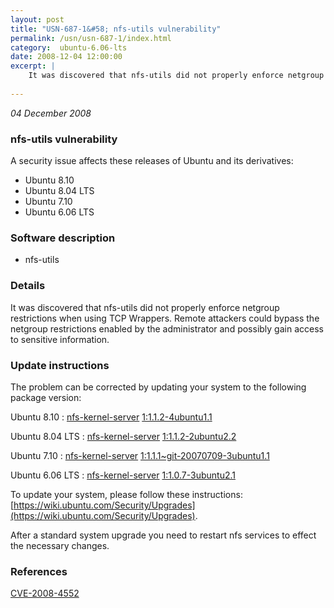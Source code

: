 ```yaml
---
layout: post
title: "USN-687-1&#58; nfs-utils vulnerability"
permalink: /usn/usn-687-1/index.html
category:  ubuntu-6.06-lts
date: 2008-12-04 12:00:00
excerpt: |
    It was discovered that nfs-utils did not properly enforce netgroup restrictions when using TCP Wrappers. Remote attackers could bypass the netgroup restrictions enabled by the administrator and possibly gain access to sensitive information. 
    
--- 
```

 
 

*04 December 2008*

### nfs-utils vulnerability

A security issue affects these releases of Ubuntu and its derivatives:

* Ubuntu 8.10
* Ubuntu 8.04 LTS
* Ubuntu 7.10
* Ubuntu 6.06 LTS

### Software description

* nfs-utils 

### Details

It was discovered that nfs-utils did not properly enforce netgroup restrictions when using TCP Wrappers. Remote attackers could bypass the netgroup restrictions enabled by the administrator and possibly gain access to sensitive information. 

### Update instructions

The problem can be corrected by updating your system to the following package version:

Ubuntu 8.10
 : [nfs-kernel-server](https://launchpad.net/ubuntu/+source/nfs-utils) <span> [1:1.1.2-4ubuntu1.1](https://launchpad.net/ubuntu/+source/nfs-utils/1:1.1.2-4ubuntu1.1) </span> 

Ubuntu 8.04 LTS
 : [nfs-kernel-server](https://launchpad.net/ubuntu/+source/nfs-utils) <span> [1:1.1.2-2ubuntu2.2](https://launchpad.net/ubuntu/+source/nfs-utils/1:1.1.2-2ubuntu2.2) </span> 

Ubuntu 7.10
 : [nfs-kernel-server](https://launchpad.net/ubuntu/+source/nfs-utils) <span> [1:1.1.1~git-20070709-3ubuntu1.1](https://launchpad.net/ubuntu/+source/nfs-utils/1:1.1.1~git-20070709-3ubuntu1.1) </span> 

Ubuntu 6.06 LTS
 : [nfs-kernel-server](https://launchpad.net/ubuntu/+source/nfs-utils) <span> [1:1.0.7-3ubuntu2.1](https://launchpad.net/ubuntu/+source/nfs-utils/1:1.0.7-3ubuntu2.1) </span> 

To update your system, please follow these instructions: [https://wiki.ubuntu.com/Security/Upgrades](https://wiki.ubuntu.com/Security/Upgrades).

After a standard system upgrade you need to restart nfs services to effect the necessary changes. 

### References

 
 [CVE-2008-4552](http://people.ubuntu.com/~ubuntu-security/cve/CVE-2008-4552)
 

